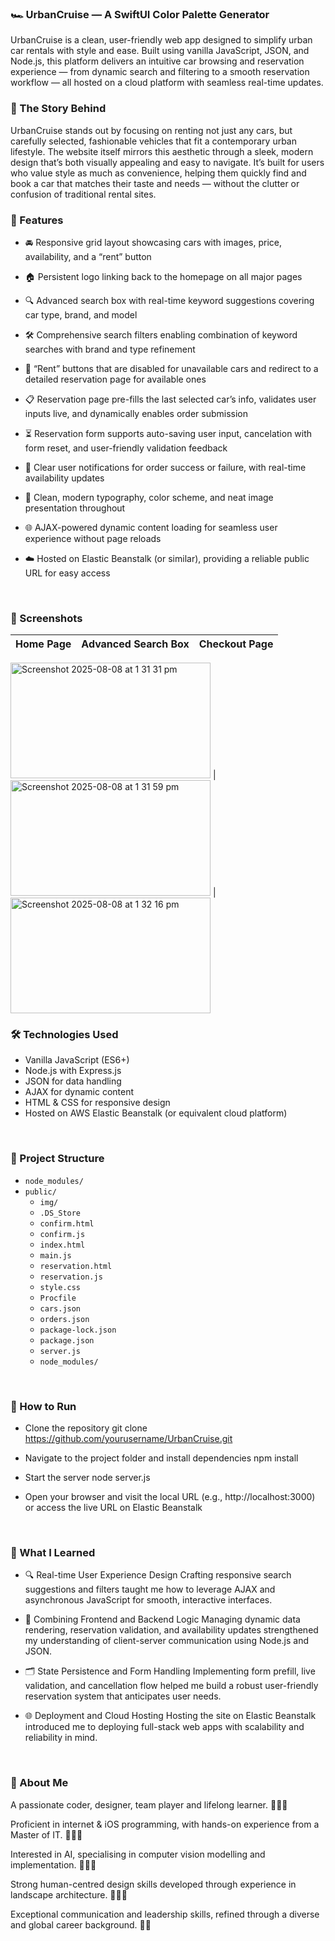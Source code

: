 ### 🏎️ UrbanCruise — A SwiftUI Color Palette Generator

UrbanCruise is a clean, user-friendly web app designed to simplify urban car rentals with style and ease. Built using vanilla JavaScript, JSON, and Node.js, this platform delivers an intuitive car browsing and reservation experience — from dynamic search and filtering to a smooth reservation workflow — all hosted on a cloud platform with seamless real-time updates.
<br>

### 📖 The Story Behind

UrbanCruise stands out by focusing on renting not just any cars, but carefully selected, fashionable vehicles that fit a contemporary urban lifestyle. The website itself mirrors this aesthetic through a sleek, modern design that’s both visually appealing and easy to navigate. It’s built for users who value style as much as convenience, helping them quickly find and book a car that matches their taste and needs — without the clutter or confusion of traditional rental sites.
<br>

### 📱 Features

* 🚘 Responsive grid layout showcasing cars with images, price, availability, and a “rent” button

* 🏠 Persistent logo linking back to the homepage on all major pages

* 🔍 Advanced search box with real-time keyword suggestions covering car type, brand, and model

* 🛠 Comprehensive search filters enabling combination of keyword searches with brand and type refinement

* 🛒 “Rent” buttons that are disabled for unavailable cars and redirect to a detailed reservation page for available ones

* 📋 Reservation page pre-fills the last selected car’s info, validates user inputs live, and dynamically enables order submission

* ⏳ Reservation form supports auto-saving user input, cancelation with form reset, and user-friendly validation feedback

* 🔔 Clear user notifications for order success or failure, with real-time availability updates

* 🎨 Clean, modern typography, color scheme, and neat image presentation throughout

* 🌐 AJAX-powered dynamic content loading for seamless user experience without page reloads

* ☁️ Hosted on Elastic Beanstalk (or similar), providing a reliable public URL for easy access

<br>

### 📸 Screenshots

 Home Page            |  Advanced Search Box             | Checkout Page          
-----------------------|-----------------------|-------------------------
<img width="320" height="185" alt="Screenshot 2025-08-08 at 1 31 31 pm" src="https://github.com/user-attachments/assets/a1d01236-e00d-4571-bd2f-dcb766c05199" />
|<img width="320" height="185" alt="Screenshot 2025-08-08 at 1 31 59 pm" src="https://github.com/user-attachments/assets/eea04695-e09c-47d0-a588-fa0aa4e824e6" />
|<img width="320" height="185" alt="Screenshot 2025-08-08 at 1 32 16 pm" src="https://github.com/user-attachments/assets/a69ebff6-3727-4d3b-b7ac-fe4cdf6cf99b" />


<br>

### 🛠 Technologies Used
* Vanilla JavaScript (ES6+)
* Node.js with Express.js
* JSON for data handling
* AJAX for dynamic content
* HTML & CSS for responsive design
* Hosted on AWS Elastic Beanstalk (or equivalent cloud platform)

<br>

### 📂 Project Structure
- `node_modules/`
- `public/`
  - `img/`
  - `.DS_Store`
  - `confirm.html`
  - `confirm.js`
  - `index.html`
  - `main.js`
  - `reservation.html`
  - `reservation.js`
  - `style.css`
  - `Procfile`
  - `cars.json`
  - `orders.json`
  - `package-lock.json`
  - `package.json`
  - `server.js`
  - `node_modules/`

<br>

### 🚀 How to Run
* Clone the repository
git clone https://github.com/yourusername/UrbanCruise.git

* Navigate to the project folder and install dependencies
npm install

* Start the server
node server.js

* Open your browser and visit the local URL (e.g., http://localhost:3000) or access the live URL on Elastic Beanstalk

<br>

### 🧠 What I Learned
* 🔍 Real-time User Experience Design
Crafting responsive search suggestions and filters taught me how to leverage AJAX and asynchronous JavaScript for smooth, interactive interfaces.

* 🧩 Combining Frontend and Backend Logic
Managing dynamic data rendering, reservation validation, and availability updates strengthened my understanding of client-server communication using Node.js and JSON.

* 🗂 State Persistence and Form Handling
Implementing form prefill, live validation, and cancellation flow helped me build a robust user-friendly reservation system that anticipates user needs.

* 🌐 Deployment and Cloud Hosting
Hosting the site on Elastic Beanstalk introduced me to deploying full-stack web apps with scalability and reliability in mind.

<br>

### 💼 About Me

A passionate coder, designer, team player and lifelong learner. 👩🏻‍🌾

Proficient in internet & iOS programming, with hands-on experience from a Master of IT. 🧑🏻‍🎓

Interested in AI, specialising in computer vision modelling and implementation. 👩🏻‍🔬

Strong human-centred design skills developed through experience in landscape architecture. 👩🏻‍🎨

Exceptional communication and leadership skills, refined through a diverse and global career background. 🧚🏻
